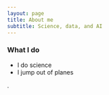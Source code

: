 ```yaml
---
layout: page
title: About me
subtitle: Science, data, and AI
---
```


### What I do

- I do science
- I jump out of planes



.
